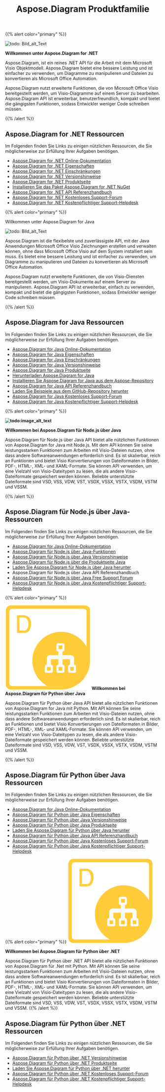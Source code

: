 ﻿---
title: Aspose.Diagram Produktfamilie
type: docs
description: Aspose.Diagram bietet Visio Konvertierungen von Dateiformaten in Bild-, PDF-, HTML-, XML- und XAML-Formate. Beliebte unterstützte Dateiformate sind VSD, VSS, VDW, VST, VSDX, VSSX, VSTX, VSDM, VSTM und VSSM.
weight: 10
url: /de/
---
{{% alert color="primary" %}} 

![todo: Bild_alt_Text](home_1.png)

**Willkommen unter Aspose.Diagram for .NET**

Aspose.Diagram, ist ein reines .NET API für die Arbeit mit dem Microsoft Visio Objektmodell. Aspose.Diagram bietet eine bessere Leistung und ist einfacher zu verwenden, um Diagramme zu manipulieren und Dateien zu konvertieren als Microsoft Office Automation.

 Aspose.Diagram nutzt erweiterte Funktionen, die von Microsoft Office Visio bereitgestellt werden, um Visio-Diagramme auf einem Server zu bearbeiten. Aspose.Diagram API ist erweiterbar, benutzerfreundlich, kompakt und bietet die gängigsten Funktionen, sodass Entwickler weniger Code schreiben müssen.

{{% /alert %}} 
## **Aspose.Diagram for .NET Ressourcen**
Im Folgenden finden Sie Links zu einigen nützlichen Ressourcen, die Sie möglicherweise zur Erfüllung Ihrer Aufgaben benötigen.

- [Aspose.Diagram for .NET Online-Dokumentation](/diagram/de/net/)
- [Aspose.Diagram for .NET Eigenschaften](/diagram/de/net/feature-list/)
- [Aspose.Diagram for .NET Einschränkungen](/diagram/de/net/why-not-automation/)
- [Aspose.Diagram for .NET Versionshinweise](/diagram/de/net/release-notes/)
- [Aspose.Diagram for .NET Produktseite](https://products.aspose.com/diagram/net/)
- [Installieren Sie das Paket Aspose.Diagram for .NET NuGet](https://www.nuget.org/packages/Aspose.Diagram/)
- [Aspose.Diagram for .NET API Referenzhandbuch](https://reference.aspose.com/diagram/net)
- [Aspose.Diagram for .NET Kostenloses Support-Forum](https://forum.aspose.com/c/diagram/17)
- [Aspose.Diagram for .NET Kostenpflichtiger Support-Helpdesk](https://helpdesk.aspose.com/)

{{% alert color="primary" %}} 

Willkommen unter Aspose.Diagram for Java

![todo: Bild_alt_Text](home_2.png)

Aspose.Diagram ist die flexibelste und zuverlässigste API, mit der Java Anwendungen Microsoft Office Visio Zeichnungen erstellen und verwalten können, ohne dass Microsoft Office Visio auf dem System installiert sein muss. Es bietet eine bessere Leistung und ist einfacher zu verwenden, um Diagramme zu manipulieren und Dateien zu konvertieren als Microsoft Office Automation.

Aspose.Diagram nutzt erweiterte Funktionen, die von Visio-Diensten bereitgestellt werden, um Visio-Dokumente auf einem Server zu manipulieren. Aspose.Diagram API ist erweiterbar, einfach zu verwenden, kompakt und bietet die gängigsten Funktionen, sodass Entwickler weniger Code schreiben müssen.

{{% /alert %}} 
## **Aspose.Diagram for Java Ressourcen**
Im Folgenden finden Sie Links zu einigen nützlichen Ressourcen, die Sie möglicherweise zur Erfüllung Ihrer Aufgaben benötigen.

- [Aspose.Diagram for Java Online-Dokumentation](/diagram/de/java/)
- [Aspose.Diagram for Java Eigenschaften](/diagram/de/java/feature-list/)
- [Aspose.Diagram for Java Einschränkungen](/diagram/de/java/evaluate-aspose-diagram/)
- [Aspose.Diagram for Java Versionshinweise](/diagram/de/java/release-notes/)
- [Aspose.Diagram for Java Produktseite](https://products.aspose.com/diagram/java/)
- [Herunterladen Aspose.Diagram for Java](https://repository.aspose.com/webapp/#/artifacts/browse/tree/General/repo/com/aspose/aspose-diagram)
- [Installieren Sie Aspose.Diagram for Java aus dem Aspose-Repository](/diagram/de/java/installation/)
- [Aspose.Diagram for Java API Referenzhandbuch](https://reference.aspose.com/diagram/java)
- [Laden Sie Beispiele aus dem GitHub-Repository herunter](https://github.com/aspose-diagram/Aspose.Diagram-for-Java)
- [Aspose.Diagram for Java Kostenloses Support-Forum](https://forum.aspose.com/c/diagram/17)
- [Aspose.Diagram for Java Kostenpflichtiger Support-Helpdesk](https://helpdesk.aspose.com/)


{{% alert color="primary" %}} 

**![todo:image_alt_text](home_3.png)**

**Willkommen bei Aspose.Diagram für Node.js über Java**

Aspose.Diagram für Node.js über Java API bietet alle nützlichen Funktionen von Aspose.Diagram for Java mit Node.js. Mit dem API können Sie seine leistungsstarken Funktionen zum Arbeiten mit Visio-Dateien nutzen, ohne dass andere Softwareanwendungen erforderlich sind. Es ist skalierbar, reich an Funktionen und bietet Visio Konvertierungen von Dateiformaten in Bilder, PDF-, HTML-, XML- und XAML-Formate. Sie können API verwenden, um eine Vielzahl von Visio-Dateitypen zu lesen, die als andere Visio-Dateiformate gespeichert werden können. Beliebte unterstützte Dateiformate sind VSD, VSS, VDW, VST, VSDX, VSSX, VSTX, VSDM, VSTM und VSSM.

{{% /alert %}} 
## **Aspose.Diagram für Node.js über Java-Ressourcen**
Im Folgenden finden Sie Links zu einigen nützlichen Ressourcen, die Sie möglicherweise zur Erfüllung Ihrer Aufgaben benötigen.

- [Aspose.Diagram for Java Online-Dokumentation](/diagram/de/nodejsjava/)
- [Aspose.Diagram für Node.js über Java-Funktionen](/diagram/de/java/aspose-diagram-for-node-js-via-java-features/)
- [Aspose.Diagram für Node.js über Java Versionshinweise](/diagram/de/java/release-notes/)
- [Aspose.Diagram für Node.js über die Produktseite Java](https://products.aspose.com/diagram/nodejs-java/)
- [Laden Sie Aspose.Diagram für Node.js über Java herunter](https://downloads.aspose.com/diagram/nodejs)
- Aspose.Diagram für Node.js über Java API Referenzhandbuch
- [Aspose.Diagram für Node.js über Java Free Support Forum](https://forum.aspose.com/c/diagram/17)
- [Aspose.Diagram für Node.js über Java Kostenpflichtiger Support-Helpdesk](https://helpdesk.aspose.com/)

{{% alert color="primary" %}} 

**![todo:image_alt_text](home_4.png)**
**Willkommen bei Aspose.Diagram für Python über Java**

Aspose.Diagram für Python über Java API bietet alle nützlichen Funktionen von Aspose.Diagram for Java mit Python. Mit API können Sie seine leistungsstarken Funktionen zum Arbeiten mit Visio-Dateien nutzen, ohne dass andere Softwareanwendungen erforderlich sind. Es ist skalierbar, reich an Funktionen und bietet Visio Konvertierungen von Dateiformaten in Bilder, PDF-, HTML-, XML- und XAML-Formate. Sie können API verwenden, um eine Vielzahl von Visio-Dateitypen zu lesen, die als andere Visio-Dateiformate gespeichert werden können. Beliebte unterstützte Dateiformate sind VSD, VSS, VDW, VST, VSDX, VSSX, VSTX, VSDM, VSTM und VSSM.

{{% /alert %}} 
## **Aspose.Diagram für Python über Java Ressourcen**
Im Folgenden finden Sie Links zu einigen nützlichen Ressourcen, die Sie möglicherweise zur Erfüllung Ihrer Aufgaben benötigen.

- [Aspose.Diagram for Java Online-Dokumentation](/diagram/de/pythonjava/)
- [Aspose.Diagram für Python über Java Eigenschaften](/diagram/de/java/feature-list/)
- [Aspose.Diagram für Python über Java Versionshinweise](/diagram/de/java/aspose-diagram-for-python-via-java/)
- [Aspose.Diagram für Python über Java Produktseite](https://products.aspose.com/diagram/python-java/)
- [Laden Sie Aspose.Diagram für Python über Java herunter](https://downloads.aspose.com/diagram/python)
- [Aspose.Diagram für Python über Java API Referenzhandbuch](https://reference.aspose.com/diagram/python)
- [Aspose.Diagram für Python über Java Kostenloses Support-Forum](https://forum.aspose.com/c/diagram/17)
- [Aspose.Diagram für Python über Java Kostenpflichtiger Support-Helpdesk](https://helpdesk.aspose.com/)

{{% alert color="primary" %}}
**![Aspose.Diagram für Python über .NET Produktlogo](home_4.png)**

**Willkommen bei Aspose.Diagram für Python über .NET**

Aspose.Diagram für Python über .NET API bietet alle nützlichen Funktionen von Aspose.Diagram für .Net mit Python. Mit API können Sie seine leistungsstarken Funktionen zum Arbeiten mit Visio-Dateien nutzen, ohne dass andere Softwareanwendungen erforderlich sind. Es ist skalierbar, reich an Funktionen und bietet Visio Konvertierungen von Dateiformaten in Bilder, PDF-, HTML-, XML- und XAML-Formate. Sie können API verwenden, um eine Vielzahl von Visio-Dateitypen zu lesen, die als andere Visio-Dateiformate gespeichert werden können. Beliebte unterstützte Dateiformate sind VSD, VSS, VDW, VST, VSDX, VSSX, VSTX, VSDM, VSTM und VSSM.
{{% /alert %}}

## **Aspose.Diagram für Python über .NET Ressourcen**

Im Folgenden finden Sie Links zu einigen nützlichen Ressourcen, die Sie möglicherweise zur Erfüllung Ihrer Aufgaben benötigen.

- [Aspose.Diagram für Python über .NET Versionshinweise](/diagram/de/pythonnet/release-notes/)
- [Aspose.Diagram für Python über .NET Produktseite](https://products.aspose.com/diagram/python-net/)
- [Laden Sie Aspose.Diagram für Python über .NET herunter](https://downloads.aspose.com/diagram/python-net)
- [Aspose.Diagram für Python über .NET Kostenloses Support-Forum](https://forum.aspose.com/c/diagram/17)
- [Aspose.Diagram für Python über .NET Kostenpflichtiger Support-Helpdesk](https://helpdesk.aspose.com/)

